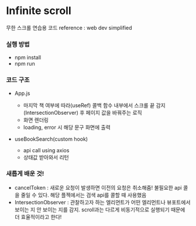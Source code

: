# Infinite scroll

무한 스크롤 연습용 코드
reference : web dev simplified

### 실행 방법

- npm install
- npm run

### 코드 구조

- App.js
	- 마지막 책 여부에 따라(useRef) 콜백 함수 내부에서 스크롤 끝 감지(IntersectionObserver) 후 페이지 값을 바꿔주는 로직
	- 화면 렌더링
	- loading, error 시 해당 문구 화면에 출력
  
- useBookSearch(custom hook)
	-  api call using axios
	- 상태값 받아와서 리턴

### 새롭게 배운 것!

- cancelToken : 새로운 요청이 발생하면 이전의 요청은 취소해줌! 불필요한 api 콜을 줄일 수 있다. 해당 플젝에서는 검색 api를 콜할 때 사용했음
- IntersectionObserver : 관찰하고자 하는 엘리먼트가 어떤 엘리먼트나 뷰포트에서 보이는 지 안 보이는 지를 감지. scroll과는 다르게 비동기적으로 실행되기 때문에 더 효율적이라고 한다!
